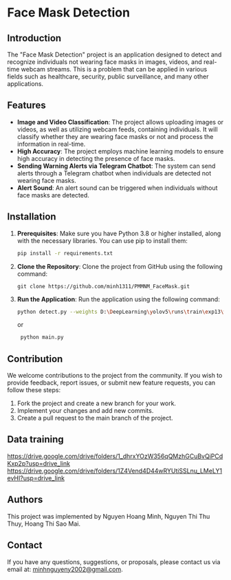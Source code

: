 # Face Mask Detection

## Introduction
The "Face Mask Detection" project is an application designed to detect and recognize individuals not wearing face masks in images, videos, and real-time webcam streams. This is a problem that can be applied in various fields such as healthcare, security, public surveillance, and many other applications.

## Features
- **Image and Video Classification**: The project allows uploading images or videos, as well as utilizing webcam feeds, containing individuals. It will classify whether they are wearing face masks or not and process the information in real-time.
- **High Accuracy**: The project employs machine learning models to ensure high accuracy in detecting the presence of face masks.
- **Sending Warning Alerts via Telegram Chatbot**: The system can send alerts through a Telegram chatbot when individuals are detected not wearing face masks.
- **Alert Sound**: An alert sound can be triggered when individuals without face masks are detected.

## Installation
1. **Prerequisites**: Make sure you have Python 3.8 or higher installed, along with the necessary libraries. You can use pip to install them:
    ```bash
    pip install -r requirements.txt
    ```

2. **Clone the Repository**: Clone the project from GitHub using the following command:
    ```
    git clone https://github.com/minh1311/PMMNM_FaceMask.git
    ```

3. **Run the Application**: Run the application using the following command:
    ```bash
    python detect.py --weights D:\DeepLearning\yolov5\runs\train\exp13\weights\best.pt --source 0
    ```
    or
   ```bash
    python main.py
    ```

## Contribution
We welcome contributions to the project from the community. If you wish to provide feedback, report issues, or submit new feature requests, you can follow these steps:
1. Fork the project and create a new branch for your work.
2. Implement your changes and add new commits.
3. Create a pull request to the main branch of the project.
## Data training
https://drive.google.com/drive/folders/1_dhrxYOzW356qQMzhGCuBvQiPCdKxp2p?usp=drive_link
https://drive.google.com/drive/folders/1Z4Vend4D44wRYUtiSSLnu_LMeLY1evHI?usp=drive_link

## Authors
This project was implemented by Nguyen Hoang Minh, Nguyen Thi Thu Thuy, Hoang Thi Sao Mai.

## Contact
If you have any questions, suggestions, or proposals, please contact us via email at: minhnguyeny2002@gmail.com.
